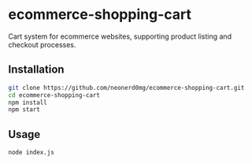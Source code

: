 # ecommerce-shopping-cart

Cart system for ecommerce websites, supporting product listing and checkout processes.

## Installation

```bash
git clone https://github.com/neonerd0mg/ecommerce-shopping-cart.git
cd ecommerce-shopping-cart
npm install
npm start
```

## Usage
```bash
node index.js
```
